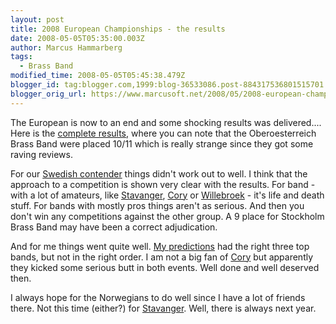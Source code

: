 ```yaml
---
layout: post
title: 2008 European Championships - the results
date: 2008-05-05T05:35:00.003Z
author: Marcus Hammarberg
tags:
  - Brass Band
modified_time: 2008-05-05T05:45:38.479Z
blogger_id: tag:blogger.com,1999:blog-36533086.post-884317536801515701
blogger_orig_url: https://www.marcusoft.net/2008/05/2008-european-championships-results.html
---
```



The European is now to an end and some shocking results was
delivered.... Here is the [complete
results](http://www.4barsrest.com/news/detail.asp?id=7753), where you
can note that the Oberoesterreich Brass Band were placed 10/11 which is
really strange since they got some raving reviews.

For our [Swedish contender](http://www.stockholmbrass.se/) things didn't
work out to well. I think that the approach to a competition is shown
very clear with the results. For band - with a lot of amateurs, like
[Stavanger](http://www.stavanger-brassband.no/english/index.htm),
[Cory](http://www.buyasyouviewcoryband.co.uk/) or
[Willebroek](http://www.brassbandwillebroek.be/) - it's life and death
stuff. For bands with mostly pros things aren't as serious. And then you
don't win any competitions against the other group. A 9 place for
Stockholm Brass Band may have been a correct adjudication.

And for me things went quite well. [My
predictions](https://www.marcusoft.net/2008/04/2008-european-championships-my.html)
had the right three top bands, but not in the right order. I am not a
big fan of [Cory](http://www.buyasyouviewcoryband.co.uk/) but apparently
they kicked some serious butt in both events. Well done and well
deserved then.

I always hope for the Norwegians to do well since I have a lot of
friends there. Not this time (either?) for
[Stavanger](http://www.stavanger-brassband.no/english/index.htm). Well,
there is always next year.

